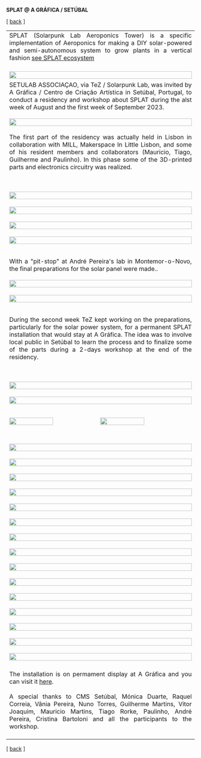 **SPLAT @ A GRÁFICA / SETÚBAL**


<!-------  BACK   --------->
<p align="left" >[ <a href="../README.md#readme-top"> back</a> ]</p>



<table width = 90%>
<tr>
<td align = "justify" width = 90% colspan=2>
SPLAT (Solarpunk Lab Aeroponics Tower) is a specific implementation of Aeroponics for making a DIY solar-powered and semi-autonomous system to grow plants in a vertical fashion <a href="splat.md"> see SPLAT ecosystem</a> 
<br><br>
</tr>

<tr>
<td align = "justify" width = 100% colspan=2>
<img src="splat-g-01.jpg"  width=100%>
<br>
</tr>


<tr>
<td align = "justify" width = 90% colspan=2>
SETULAB ASSOCIAÇAO, via TeZ / Solarpunk Lab, was invited by A Gráfica / Centro de Criação Artística in Setúbal, Portugal, to conduct a residency and workshop about SPLAT during the alst week of August and the first week of September 2023. 
<br><br>
<img src="splat-g-02.jpg"  width=100%>
<br><br>
The first part of the residency was actually held in Lisbon in collaboration with MILL, Makerspace In Little Lisbon, and some of his resident members  and collaborators (Mauricio, Tiago, Guilherme and Paulinho). In this phase some of the 3D-printed parts and electronics circuitry was realized. 

<br><br>
<img src="splat-g-03.jpg"  width=100%>
<br><br>
<img src="splat-g-04.jpg"  width=100%>
<br><br>
<img src="splat-g-05.jpg"  width=100%>
<br><br>
<img src="splat-g-06.jpg"  width=100%>
<br><br>

With a "pit-stop" at André Pereira's lab in  Montemor-o-Novo, the final preparations for the solar panel were made..
<br><br>
<img src="splat-g-07.jpg"  width=100%>
<br><br>
<img src="splat-g-08.jpg"  width=100%>
<br><br>

During the second week TeZ kept working on the preparations, particularly for the solar power system,  for a permanent SPLAT installation that would stay at A Gráfica. The idea was to involve local public in Setúbal to learn the process and to finalize some of the parts during a 2-days workshop at the end of the residency.

<br><br>
<img src="splat-g-09.jpg"  width=100%>
<br><br>
<img src="splat-g-11.gif"  width=100%>
<br><br>

<img src="splat-g-12.jpg" width = 49%>
<img src="splat-g-13.jpg" width = 49%>
<br><br>


<br>
</tr>



<tr>
<td align = "justify" width = 50%  colspan=2>
<img src="splat-g-14.jpg"  width=100%>
<br><br>
<img src="splat-g-15.jpg"  width=100%>
<br><br>
<img src="splat-g-16.jpg"  width=100%>
<br><br>
<img src="splat-g-17.jpg"  width=100%>
<br><br>
<img src="splat-g-18.jpg"  width=100%>
<br><br>
<img src="splat-g-19.jpg"  width=100%>
<br><br>
<img src="splat-g-v-2.gif"  width=100%>
<br><br>

<img src="splat-g-21.jpg"  width=100%>
<br><br>


<img src="splat-g-23.jpg"  width=100%>
<br><br>
<img src="splat-g-tez-1.jpg"  width=100%>
<br><br>
<img src="splat-g-24.jpg"  width=100%>
<br><br>
<img src="splat-g-22.jpg"  width=100%>
<br><br>
<img src="splat-g-tez-2.jpg"  width=100%>
<br><br>
<img src="splat-g-25.jpg"  width=100%>
<br><br>
<img src="splat-g-26.jpg"  width=100%>
<br><br>

<tr>
<td align = "justify" width =100%> 
The installation is on permament display at A Gráfica and you can visit it <A href="https://maps.app.goo.gl/h3H1VibhitQ3pkAq6" target = "new">here</a>.
<br><br>
A special thanks to CMS Setúbal, Mónica Duarte, Raquel Correia, Vânia Pereira, Nuno Torres, Guilherme Martins, Vitor Joaquim, Mauricio Martins, Tiago Rorke, Paulinho, André Pereira, Cristina Bartoloni and all the participants to the workshop.  
<br><br>
</tr>




</table>
 
 <!-------  BACK   --------->
<p align="left" >[ <a href="../README.md#readme-top"> back</a> ]</p>